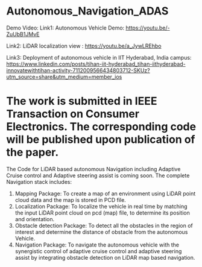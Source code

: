 # Autonomous_Navigation_ADAS

Demo Video:
Link1: Autonomous Vehicle Demo: https://youtu.be/-ZuUbB1JMvE  


Link2: LiDAR localization view : https://youtu.be/a_JywLREhbo



Link3: Deployment of autonomous vehicle in IIT Hyderabad, India campus: https://www.linkedin.com/posts/tihan-iit-hyderabad_tihan-iithyderabad-innovatewithtihan-activity-7112009566434803712-SKUz?utm_source=share&utm_medium=member_ios


# The work is submitted in IEEE Transaction on Consumer Electronics. The corresponding code will be published upon publication of the paper.


The Code for LiDAR based autonomous Navigation including Adaptive Cruise control and Adaptive steering assist is coming soon. The complete Navigation stack includes:

1) Mapping Package: To create a map of an environment using LiDAR point cloud data and the map is stored in PCD file.
2) Localization Package: To localize the vehicle in real time by matching the input LiDAR point cloud on pcd (map) file, to determine its position and orientation. 
3) Obstacle detection Package: To detect all the obstacles in the region of interest and determine the distance of obstacle from the autonomous Vehicle.
4) Navigation Package: To navigate the autonomous vehicle with the synergistic control of adaptive cruise control and adaptive steering assist by integrating obstacle detection on LiDAR map based navigation.
